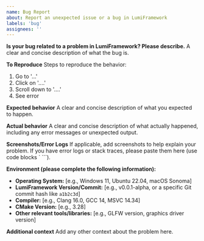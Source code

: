 ```yaml
---
name: Bug Report
about: Report an unexpected issue or a bug in LumiFramework
labels: 'bug'
assignees: ''
---
```


**Is your bug related to a problem in LumiFramework? Please describe.**
A clear and concise description of what the bug is.

**To Reproduce**
Steps to reproduce the behavior:

1.  Go to '...'
2.  Click on '....'
3.  Scroll down to '....'
4.  See error

**Expected behavior**
A clear and concise description of what you expected to happen.

**Actual behavior**
A clear and concise description of what actually happened, including any error messages or unexpected output.

**Screenshots/Error Logs**
If applicable, add screenshots to help explain your problem. If you have error logs or stack traces, please paste them here (use code blocks ` ```).

**Environment (please complete the following information):**
* **Operating System:** [e.g., Windows 11, Ubuntu 22.04, macOS Sonoma]
* **LumiFramework Version/Commit:** [e.g., v0.0.1-alpha, or a specific Git commit hash like `a1b2c3d`]
* **Compiler:** [e.g., Clang 16.0, GCC 14, MSVC 14.34]
* **CMake Version:** [e.g., 3.28]
* **Other relevant tools/libraries:** [e.g., GLFW version, graphics driver version]

**Additional context**
Add any other context about the problem here.

